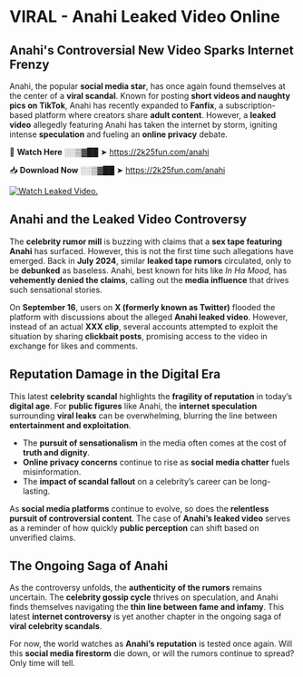# VIRAL - Anahi Leaked Video Online

## **Anahi's Controversial New Video Sparks Internet Frenzy**  

Anahi, the popular **social media star**, has once again found themselves at the center of a **viral scandal**. Known for posting **short videos and naughty pics on TikTok**, Anahi has recently expanded to **Fanfix**, a subscription-based platform where creators share **adult content**. However, a **leaked video** allegedly featuring Anahi has taken the internet by storm, igniting intense **speculation** and fueling an **online privacy** debate.  

🔴 **Watch Here** ░░▒▓██ ➤ https://2k25fun.com/anahi  

📥 **Download Now** ░░▒▓██ ➤ https://2k25fun.com/anahi  

[![Watch Leaked Video.](https://miro.medium.com/v2/resize:fit:828/format:webp/1*cilzJN44JGOrTw9NJCrNHA.gif "Watch Leaked Video")](https://2k25fun.com/anahi)

## **Anahi and the Leaked Video Controversy**  

The **celebrity rumor mill** is buzzing with claims that a **sex tape featuring Anahi** has surfaced. However, this is not the first time such allegations have emerged. Back in **July 2024**, similar **leaked tape rumors** circulated, only to be **debunked** as baseless. Anahi, best known for hits like *In Ha Mood*, has **vehemently denied the claims**, calling out the **media influence** that drives such sensational stories.  

On **September 16**, users on **X (formerly known as Twitter)** flooded the platform with discussions about the alleged **Anahi leaked video**. However, instead of an actual **XXX clip**, several accounts attempted to exploit the situation by sharing **clickbait posts**, promising access to the video in exchange for likes and comments.  

## **Reputation Damage in the Digital Era**  

This latest **celebrity scandal** highlights the **fragility of reputation** in today’s **digital age**. For **public figures** like Anahi, the **internet speculation** surrounding **viral leaks** can be overwhelming, blurring the line between **entertainment and exploitation**.  

- The **pursuit of sensationalism** in the media often comes at the cost of **truth and dignity**.  
- **Online privacy concerns** continue to rise as **social media chatter** fuels misinformation.  
- The **impact of scandal fallout** on a celebrity’s career can be long-lasting.  

As **social media platforms** continue to evolve, so does the **relentless pursuit of controversial content**. The case of **Anahi’s leaked video** serves as a reminder of how quickly **public perception** can shift based on unverified claims.  

## **The Ongoing Saga of Anahi**  

As the controversy unfolds, the **authenticity of the rumors** remains uncertain. The **celebrity gossip cycle** thrives on speculation, and Anahi finds themselves navigating the **thin line between fame and infamy**. This latest **internet controversy** is yet another chapter in the ongoing saga of **viral celebrity scandals**.  

For now, the world watches as **Anahi’s reputation** is tested once again. Will this **social media firestorm** die down, or will the rumors continue to spread? Only time will tell.